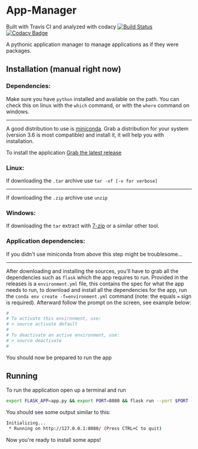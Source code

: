 # App-Manager  
Built with Travis CI and analyzed with codacy
[![Build Status](https://travis-ci.org/scuba10steve/App-Manager.svg?branch=master)](https://travis-ci.org/scuba10steve/App-Manager) 
[![Codacy Badge](https://api.codacy.com/project/badge/Grade/3bc6bf2c2e7745dfae80ad74054fedcd)](https://www.codacy.com/app/scuba10steve/App-Manager?utm_source=github.com&amp;utm_medium=referral&amp;utm_content=scuba10steve/App-Manager&amp;utm_campaign=Badge_Grade)


A pythonic application manager to manage applications as if they were packages.

## Installation (manual right now)
### Dependencies:
Make sure you have ```python``` installed and available on the path. You can check this on linux with the ```which``` command, or with the ```where``` command on windows.

---  
A good distribution to use is [miniconda](https://conda.io/miniconda.html).  Grab a distribution for your system (version 3.6 is most compatible) and install it, it will help you with installation.


To install the application [Grab the latest release](https://github.com/scuba10steve/App-Manager/releases)
### Linux:
If downloading the ```.tar``` archive use ```tar -xf [-v for verbose]``` 

---
If downloading the ```.zip``` archive use ```unzip```

### Windows:
If downloading the ```tar``` extract with [7-zip](https://www.7-zip.org/) or a similar other tool.

### Application dependencies:
If you didn't use miniconda from above this step might be troublesome...

---
After downloading and installing the sources, you'll have to grab all the dependencies such as ```flask``` which the app requires to run.  Provided in the releases is a ```environment.yml``` file, this contains the spec for what the app needs to run, to download and install all the dependencies for the app, run the ``conda env create -f=environment.yml`` command (note: the equals ```=``` sign is required). Afterward follow the prompt on the screen, see example below:
```bash
#
# To activate this environment, use:
# > source activate default
#
# To deactivate an active environment, use:
# > source deactivate
#
```
You should now be prepared to run the app
## Running

To run the application open up a terminal and run 
```bash
export FLASK_APP=app.py && export PORT=8080 && flask run --port $PORT --host 0.0.0.0
```

You should see some output similar to this:
```bash
Initializing...
 * Running on http://127.0.0.1:8080/ (Press CTRL+C to quit)
```

Now you're ready to install some apps!